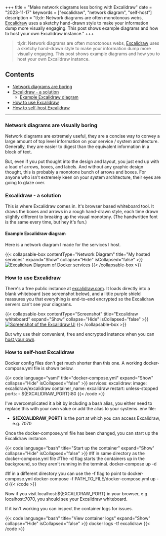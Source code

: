 +++
title = "Make network diagrams less boring with Excalidraw"
date = "2023-11-17"
keywords = ["excalidraw", "network diagram", "self-host"]
description = "tl;dr: Network diagrams are often monotonous webs, [Excalidraw](https://github.com/excalidraw/excalidraw) uses a sketchy hand-drawn style to make your information dump more visually engaging. This post shows example diagrams and how to host your own Excalidraw instance." 
+++

> tl;dr: Network diagrams are often monotonous webs, [Excalidraw](https://github.com/excalidraw/excalidraw) uses a sketchy hand-drawn style to make your information dump more visually engaging. This post shows example diagrams and how you to host your own Excalidraw instance.

## Contents
- [Network diagrams are boring](#network-diagrams-are-visually-boring)  
- [Excalidraw - a solution](#excalidraw---a-solution)
  - [Example Excalidraw diagram](#example-excalidraw-diagram)
- [How to use Excalidraw](#how-to-use-excalidraw)
- [How to self-host Excalidraw](#how-to-self-host-excalidraw)  
---

### Network diagrams are visually boring

Network diagrams are extremely useful, they are a concise way to convey a large amount of top level information on your service / system architecture. Generally, they are easier to digest than the equivalent information in a block of text. 

But, even if you put thought into the design and layout, you just end up with a load of arrows, boxes, and labels. And without any graphic design thought, this is probably a monotone bunch of arrows and boxes. For anyone who isn't extremely keen on your system architecture, their eyes are going to glaze over. 

### Excalidraw - a solution
This is where Excalidraw comes in. It's browser based whiteboard tool. It draws the boxes and arrows in a rough hand-drawn style, each time drawn slightly different to breaking up the visual monotony. (The handwritten font is the same every time, but hey it's fun.) 

#### Example Excalidraw diagram

Here is a network diagram I made for the services I host. 

{{< collapsable-box contentType="Network Diagram" title="My hosted services" expand="Show" collapse="Hide" isCollapsed="false" >}}
<a href="/img/posts/excalidrawDiagrams/selfhostedServiceNetwork.png"><img src="/img/posts/excalidrawDiagrams/selfhostedServiceNetwork.png" alt="Excalidraw Diagram of Docker services" loading="lazy"></a>
{{< /collapsable-box >}}

### How to use Excalidraw
There's a free public instance at [excalidraw.com](https://excalidraw.com). It loads directly into a blank whiteboard (see screenshot below), and a little purple shield reassures you that everything is end-to-end encrypted so the Excalidraw servers can't see your diagrams. 

{{< collapsable-box contentType="Screenshot" title="Excalidraw whiteboard" expand="Show" collapse="Hide" isCollapsed="false" >}}
<a href="/img/posts/excalidrawDiagrams/excalidrawWhiteboard.png"><img src="/img/posts/excalidrawDiagrams/excalidrawWhiteboard.png" alt="Screenshot of the Excalidraw UI" loading="lazy"></a>
{{< /collapsable-box >}}

But why use their convenient, free and encrypted instance when you can [host your own](https://xkcd.com/456/). 

### How to self-host Excalidraw

Docker config files don't get much shorter than this one. A working docker-compose.yml file is shown below.

{{< code language="yaml" title="docker-compose.yml" expand="Show" collapse="Hide" isCollapsed="false" >}}
services:
  excalidraw:
    image: excalidraw/excalidraw
    container_name: excalidraw
    restart: unless-stopped
    ports:
      - ${EXCALIDRAW_PORT}:80
{{< /code >}}

I've overcomplicated it a bit by including a bash alias, you either need to replace this with your own value or add the alias to your systems .env file:
- **${EXCALIDRAW_PORT}** is the port at which you can access Excalidraw, e.g. 7070

Once the docker-compose.yml file has been changed, you can start up the Excalidraw instance. 

{{< code language="bash" title="Start up the container" expand="Show" collapse="Hide" isCollapsed="false" >}}
#If in same directory as the docker-compose.yml file
#The -d flag starts the containers up in the background, so they aren't running in the terminal.
docker-compose up -d

#If in a different directory you can use the -f flag to point to docker-compose.yml 
docker-compose -f PATH_TO_FILE/docker-compose.yml up -d
{{< /code >}}

Now if you visit localhost:${EXCALIDRAW_PORT} in your browser, e.g. localhost:7070, you should see your Excalidraw whiteboard.

If it isn't working you can inspect the container logs for issues.

{{< code language="bash" title="View container logs" expand="Show" collapse="Hide" isCollapsed="false" >}}
docker logs -tf excalidraw
{{< /code >}}